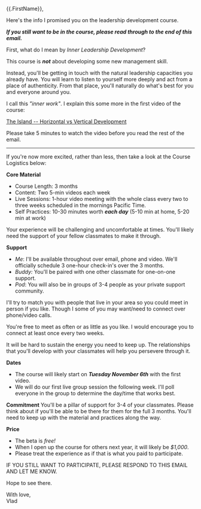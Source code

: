 {{.FirstName}},

Here's the info I promised you on the leadership development course. 

_**If you still want to be in the course, please read through to the end of this email.**_

First, what do I mean by _Inner Leadership Development_?

This course is _**not**_ about developing some new management skill.
 
Instead, you'll be getting in touch with the natural leadership capacities you already have. You will learn to listen to yourself more deeply and act from a place of authenticity. From that place, you'll naturally do what's best for you and everyone around you.

I call this _"inner work"_. I explain this some more in the first video of the course: 


[The Island -- Horizontal vs Vertical Development](https://youtu.be/YNfpzD_M4Xw)


Please take 5 minutes to watch the video before you read the rest of the email.

---

If you're now more excited, rather than less, then take a look at the Course Logistics below:


**Core Material**  
- Course Length: 3 months  
- Content: Two 5-min videos each week   
- Live Sessions: 1-hour video meeting with the whole class every two to three weeks scheduled in the mornings Pacific Time.  
- Self Practices: 10-30 minutes worth _**each day**_ (5-10 min at home, 5-20 min at work)

Your experience will be challenging and uncomfortable at times. You'll likely need the support of your fellow classmates to make it through. 

**Support**
- _Me_: I'll be available throughout over email, phone and video. We'll officially schedule 3 one-hour check-in's over the 3 months.  
- _Buddy:_ You'll be paired with one other classmate for one-on-one support.  
- _Pod_: You will also be in groups of 3-4 people as your private support community.  

I'll try to match you with people that live in your area so you could meet in person if you like. Though I some of you may want/need to connect over phone/video calls.

You're free to meet as often or as little as you like. I would encourage you to connect at least once every two weeks. 

It will be hard to sustain the energy you need to keep up. The relationships that you'll develop with your classmates will help you persevere through it.

**Dates**
- The course will likely start on _**Tuesday November 6th**_ with the first video.  
- We will do our first live group session the following week. I'll poll everyone in the group to determine the day/time that works best.

**Commitment**
You'll be a pillar of support for 3-4 of your classmates. Please think about if you'll be able to be there for them for the full 3 months. You'll need to keep up with the material and practices along the way.

**Price**
- The beta is _free!_   
- When I open up the course for others next year, it will likely be *$1,000*.   
- Please treat the experience as if that is what you paid to participate.   

IF YOU STILL WANT TO PARTICIPATE, PLEASE RESPOND TO THIS EMAIL AND LET ME KNOW.

Hope to see there.

With love,  
Vlad